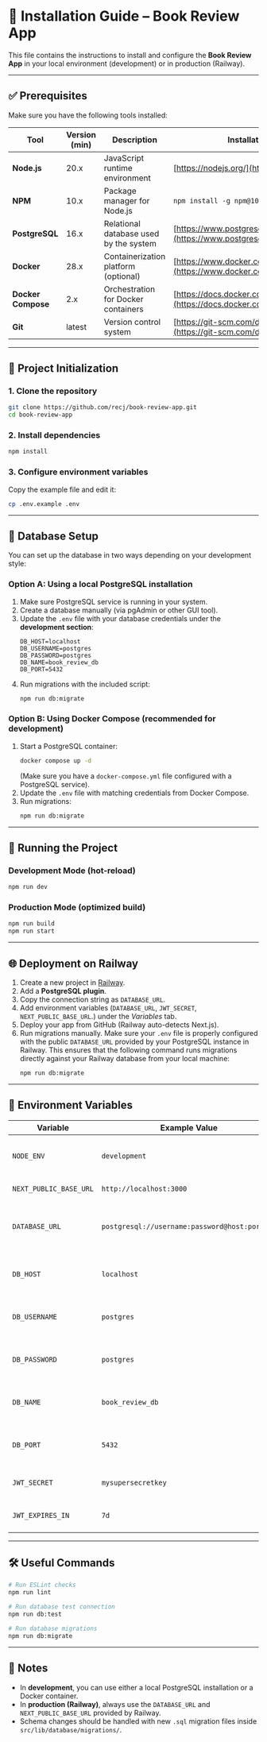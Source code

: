 # 📘 Installation Guide – Book Review App

This file contains the instructions to install and configure the **Book Review App** in your local environment (development) or in production (Railway).

---

## ✅ Prerequisites

Make sure you have the following tools installed:

| Tool               | Version (min) | Description                            | Installation                                                                 |
| ------------------ | ------------- | -------------------------------------- | ---------------------------------------------------------------------------- |
| **Node.js**        | 20.x          | JavaScript runtime environment         | [https://nodejs.org/](https://nodejs.org/)                                   |
| **NPM**            | 10.x          | Package manager for Node.js            | `npm install -g npm@10`                                                      |
| **PostgreSQL**     | 16.x          | Relational database used by the system | [https://www.postgresql.org/download/](https://www.postgresql.org/download/) |
| **Docker**         | 28.x          | Containerization platform (optional)   | [https://www.docker.com/](https://www.docker.com/)                           |
| **Docker Compose** | 2.x           | Orchestration for Docker containers    | [https://docs.docker.com/compose/](https://docs.docker.com/compose/)         |
| **Git**            | latest        | Version control system                 | [https://git-scm.com/downloads](https://git-scm.com/downloads)               |

---

## 📅 Project Initialization

### 1. Clone the repository

```bash
git clone https://github.com/recj/book-review-app.git
cd book-review-app
```

### 2. Install dependencies

```bash
npm install
```

### 3. Configure environment variables

Copy the example file and edit it:

```bash
cp .env.example .env
```

---

## 🧱 Database Setup

You can set up the database in two ways depending on your development style:

### Option A: Using a local PostgreSQL installation

1. Make sure PostgreSQL service is running in your system.
2. Create a database manually (via pgAdmin or other GUI tool).
3. Update the `.env` file with your database credentials under the **development section**:
   ```env
   DB_HOST=localhost
   DB_USERNAME=postgres
   DB_PASSWORD=postgres
   DB_NAME=book_review_db
   DB_PORT=5432
   ```
4. Run migrations with the included script:
   ```bash
   npm run db:migrate
   ```

### Option B: Using Docker Compose (recommended for development)

1. Start a PostgreSQL container:
   ```bash
   docker compose up -d
   ```
   (Make sure you have a `docker-compose.yml` file configured with a PostgreSQL service).
2. Update the `.env` file with matching credentials from Docker Compose.
3. Run migrations:
   ```bash
   npm run db:migrate
   ```

---

## 🚀 Running the Project

### Development Mode (hot-reload)

```bash
npm run dev
```

### Production Mode (optimized build)

```bash
npm run build
npm run start
```

---

## 🌐 Deployment on Railway

1. Create a new project in [Railway](https://railway.app/).
2. Add a **PostgreSQL plugin**.
3. Copy the connection string as `DATABASE_URL`.
4. Add environment variables (`DATABASE_URL`, `JWT_SECRET`, `NEXT_PUBLIC_BASE_URL`.) under the _Variables_ tab.
5. Deploy your app from GitHub (Railway auto-detects Next.js).
6. Run migrations manually.
   Make sure your `.env` file is properly configured with the public `DATABASE_URL` provided by your PostgreSQL instance in Railway. This ensures that the following command runs migrations directly against your Railway database from your local machine:
   ```bash
   npm run db:migrate
   ```

---

## 📂 Environment Variables

| Variable               | Example Value                                 | Description                                         |
| ---------------------- | --------------------------------------------- | --------------------------------------------------- |
| `NODE_ENV`             | `development`                                 | Environment (`development`, `production`, `test`)   |
| `NEXT_PUBLIC_BASE_URL` | `http://localhost:3000`                       | Base URL of the app                                 |
| `DATABASE_URL`         | `postgresql://username:password@host:port/db` | PostgreSQL connection string (Railway / production) |
| `DB_HOST`              | `localhost`                                   | Database host (development only)                    |
| `DB_USERNAME`          | `postgres`                                    | Database username (development only)                |
| `DB_PASSWORD`          | `postgres`                                    | Database password (development only)                |
| `DB_NAME`              | `book_review_db`                              | Database name (development only)                    |
| `DB_PORT`              | `5432`                                        | Database port (development only)                    |
| `JWT_SECRET`           | `mysupersecretkey`                            | Secret key to sign JWT tokens                       |
| `JWT_EXPIRES_IN`       | `7d`                                          | JWT expiration (e.g., `7d`, `12h`)                  |

---

## 🛠️ Useful Commands

```bash
# Run ESLint checks
npm run lint

# Run database test connection
npm run db:test

# Run database migrations
npm run db:migrate
```

---

## 📖 Notes

- In **development**, you can use either a local PostgreSQL installation or a Docker container.
- In **production (Railway)**, always use the `DATABASE_URL` and `NEXT_PUBLIC_BASE_URL` provided by Railway.
- Schema changes should be handled with new `.sql` migration files inside `src/lib/database/migrations/`.
